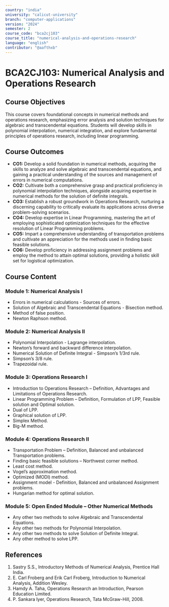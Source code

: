 ```yaml
---
country: "india"
university: "calicut-university"
branch: "computer-applications"
version: "2024"
semester: 2
course_code: "bca2cj103"
course_title: "numerical-analysis-and-operations-research"
language: "english"
contributor: "@aafthxb"
---
```


# BCA2CJ103: Numerical Analysis and Operations Research

## Course Objectives
This course covers foundational concepts in numerical methods and operations research, emphasizing error analysis and solution techniques for algebraic and transcendental equations. Students will develop skills in polynomial interpolation, numerical integration, and explore fundamental principles of operations research, including linear programming.

## Course Outcomes
* **CO1:** Develop a solid foundation in numerical methods, acquiring the skills to analyze and solve algebraic and transcendental equations, and gaining a practical understanding of the sources and management of errors in numerical computations.
* **CO2:** Cultivate both a comprehensive grasp and practical proficiency in polynomial interpolation techniques, alongside acquiring expertise in numerical methods for the solution of definite integrals.
* **CO3:** Establish a robust groundwork in Operations Research, nurturing a discerning capability to critically evaluate its applications across diverse problem-solving scenarios.
* **CO4:** Develop expertise in Linear Programming, mastering the art of employing sophisticated optimization techniques for the effective resolution of Linear Programming problems.
* **CO5:** Impart a comprehensive understanding of transportation problems and cultivate an appreciation for the methods used in finding basic feasible solutions.
* **CO6:** Develop proficiency in addressing assignment problems and employ the method to attain optimal solutions, providing a holistic skill set for logistical optimization.

## Course Content

### Module 1: Numerical Analysis I
* Errors in numerical calculations - Sources of errors.
* Solution of Algebraic and Transcendental Equations - Bisection method.
* Method of false position.
* Newton Raphson method.

### Module 2: Numerical Analysis II
* Polynomial Interpolation - Lagrange interpolation.
* Newton’s forward and backward difference interpolation.
* Numerical Solution of Definite Integral - Simpson’s 1/3rd rule.
* Simpson’s 3/8 rule.
* Trapezoidal rule.

### Module 3: Operations Research I
* Introduction to Operations Research – Definition, Advantages and Limitations of Operations Research.
* Linear Programming Problem – Definition, Formulation of LPP, Feasible solution and Optimal solution.
* Dual of LPP.
* Graphical solution of LPP.
* Simplex Method.
* Big-M method.

### Module 4: Operations Research II
* Transportation Problem – Definition, Balanced and unbalanced Transportation problems.
* Finding basic feasible solutions – Northwest corner method.
* Least cost method.
* Vogel’s approximation method.
* Optimized (MODI) method.
* Assignment model - Definition, Balanced and unbalanced Assignment problems.
* Hungarian method for optimal solution.

### Module 5: Open Ended Module – Other Numerical Methods
* Any other two methods to solve Algebraic and Transcendental Equations.
* Any other two methods for Polynomial Interpolation.
* Any other two methods to solve Solution of Definite Integral.
* Any other method to solve LPP.

## References
1. Sastry S.S., Introductory Methods of Numerical Analysis, Prentice Hall India.
2. E. Carl Froberg and Erik Carl Froberg, Introduction to Numerical Analysis, Addition Wesley.
3. Hamdy A. Taha, Operations Research an Introduction, Pearson Education Limited.
4. P. Sankara Iyer, Operations Research, Tata McGraw-Hill, 2008.